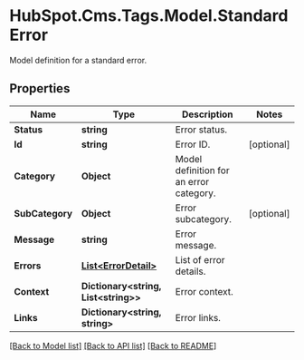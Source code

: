 # HubSpot.Cms.Tags.Model.StandardError
Model definition for a standard error.

## Properties

Name | Type | Description | Notes
------------ | ------------- | ------------- | -------------
**Status** | **string** | Error status. | 
**Id** | **string** | Error ID. | [optional] 
**Category** | **Object** | Model definition for an error category. | 
**SubCategory** | **Object** | Error subcategory. | [optional] 
**Message** | **string** | Error message. | 
**Errors** | [**List&lt;ErrorDetail&gt;**](ErrorDetail.md) | List of error details. | 
**Context** | **Dictionary&lt;string, List&lt;string&gt;&gt;** | Error context. | 
**Links** | **Dictionary&lt;string, string&gt;** | Error links. | 

[[Back to Model list]](../README.md#documentation-for-models) [[Back to API list]](../README.md#documentation-for-api-endpoints) [[Back to README]](../README.md)

